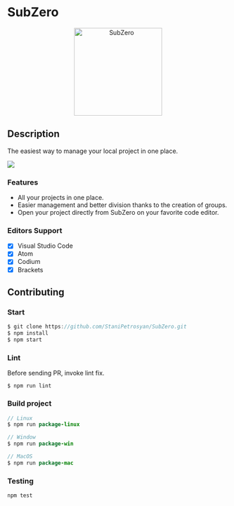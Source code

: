# SubZero

<p align="center">
<img src="resource/LogoSubZero.png" alt="SubZero"
	title="SubZero" width="200" height="200"/>
</p>


## Description
The easiest way to manage your local project in one place.

![](resource/SubZero.png)


### Features

* All your projects in one place.
* Easier management and better division thanks to the creation of groups.
* Open your project directly from SubZero on your favorite code editor.

### Editors Support 
- [x] Visual Studio Code
- [x] Atom 
- [x] Codium
- [x] Brackets

## Contributing

### Start

```java
$ git clone https://github.com/StaniPetrosyan/SubZero.git
$ npm install
$ npm start
```

### Lint

Before sending PR, invoke lint fix.
```
$ npm run lint
```

### Build project
  
```java
// Linux
$ npm run package-linux

// Window
$ npm run package-win

// MacOS
$ npm run package-mac
```

### Testing

```
npm test
```
